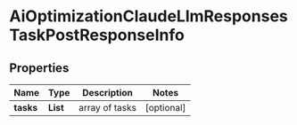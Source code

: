 # AiOptimizationClaudeLlmResponsesTaskPostResponseInfo


## Properties

| Name | Type | Description | Notes |
|------------ | ------------- | ------------- | -------------|
**tasks** | **List<AiOptimizationClaudeLlmResponsesTaskPostTaskInfo>** | array of tasks |[optional]|